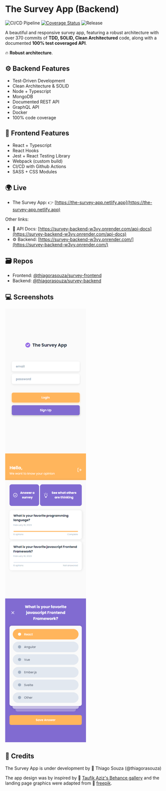 # The Survey App (Backend)

![CI/CD Pipeline](https://github.com/thiagorasouza/survey-backend/actions/workflows/ci-cd-pipeline.yml/badge.svg)
[![Coverage Status](https://coveralls.io/repos/github/thiagorasouza/survey-backend/badge.svg?branch=main)](https://coveralls.io/github/thiagorasouza/survey-backend?branch=main)
![Release](https://img.shields.io/github/v/tag/thiagorasouza/survey-backend?label=release)

A beautiful and responsive survey app, featuring a robust architecture with over 370 commits of **TDD, SOLID, Clean Architectured** code, along with a documented **100% test coveraged API**.

:fire: **Robust architecture**.

## :gear: Backend Features

- Test-Driven Development
- Clean Architecture & SOLID
- Node + Typescript
- MongoDB
- Documented REST API
- GraphQL API
- Docker
- 100% code coverage

## :iphone: Frontend Features

- React + Typescript
- React Hooks
- Jest + React Testing Library
- Webpack (custom build)
- CI/CD with Github Actions
- SASS + CSS Modules

## :earth_africa: Live

- The Survey App: :point_right: [https://the-survey-app.netlify.app](https://the-survey-app.netlify.app)

Other links:

- :book: API Docs: [https://survey-backend-w3vy.onrender.com/api-docs](https://survey-backend-w3vy.onrender.com/api-docs)
- :gear: Backend: [https://survey-backend-w3vy.onrender.com/](https://survey-backend-w3vy.onrender.com/)

## :card_file_box: Repos

- Frontend: [@thiagorasouza/survey-frontend](https://github.com/thiagorasouza/survey-frontend)
- Backend: [@thiagorasouza/survey-backend](https://github.com/thiagorasouza/survey-backend)

## :computer: Screenshots

[<img src="docs/login.png?raw=true" width="260"  alt=" Login page" />](https://github.com/thiagorasouza/survey-frontend/blob/main/docs/login.png?raw=true)
[<img src="docs/surveys.png?raw=true" width="260" alt=" Surveys page" />](https://github.com/thiagorasouza/survey-frontend/blob/main/docs/surveys.png?raw=true)
[<img src="docs/survey-question.png?raw=true" width="260" alt="Survey question page" />](https://github.com/thiagorasouza/survey-frontend/blob/main/docs/survey-question.png?raw=true)

## :wrench: Credits

The Survey App is under development by :rocket: Thiago Souza (@thiagorasouza)

The app design was by inspired by :link: [Taufik Aziz's Behance gallery](https://www.behance.net/gallery/127836193/Surveio-Mobile-App-Design) and the landing page graphics were adapted from :link: [freepik](https://www.freepik.com/free-vector/people-checking-giant-check-list-background_4058655.htm).
